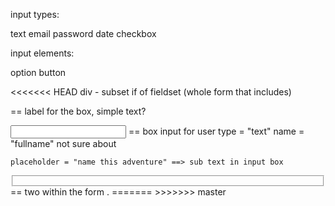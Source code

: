 input types:

text
email
password
date
checkbox

input elements:

option
button

<<<<<<< HEAD
div - subset if of fieldset (whole form that includes)


<label></label>  == label for the box, simple text?

<input>  == box input for user
	type = "text"
	name = "fullname" not sure about 


	placeholder = "name this adventure" ==> sub text in input box

<fieldset></fieldset>	== two within the form .
=======
>>>>>>> master

